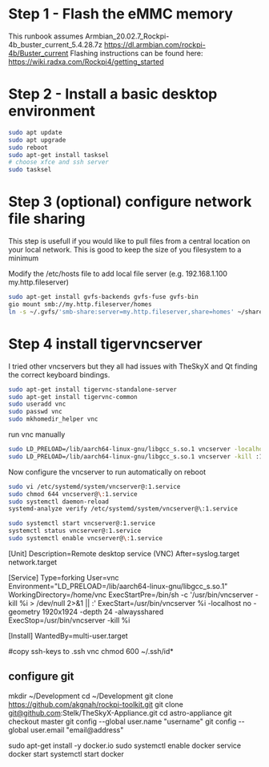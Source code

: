 # Step 1 - Flash the eMMC memory
This runbook assumes Armbian_20.02.7_Rockpi-4b_buster_current_5.4.28.7z
https://dl.armbian.com/rockpi-4b/Buster_current
Flashing instructions can be found here: https://wiki.radxa.com/Rockpi4/getting_started 


# Step 2 - Install a basic desktop environment
````bash
sudo apt update
sudo apt upgrade
sudo reboot
sudo apt-get install tasksel
# choose xfce and ssh server
sudo tasksel 
````

# Step 3 (optional) configure network file sharing 
This step is usefull if you would like to pull files from a central location on your local network.  This is good to keep the size of you filesystem to a minimum

Modify the /etc/hosts file to add local file server (e.g. 192.168.1.100 my.http.fileserver)
````bash
sudo apt-get install gvfs-backends gvfs-fuse gvfs-bin
gio mount smb://my.http.fileserver/homes
ln -s ~/.gvfs/'smb-share:server=my.http.fileserver,share=homes' ~/share
````

# Step 4 install tigervncserver
I tried other vncservers but they all had issues with TheSkyX and Qt finding the correct keyboard bindings.  
````bash
sudo apt-get install tigervnc-standalone-server
sudo apt-get install tigervnc-common
sudo useradd vnc
sudo passwd vnc
sudo mkhomedir_helper vnc
````
run vnc manually
````bash
sudo LD_PRELOAD=/lib/aarch64-linux-gnu/libgcc_s.so.1 vncserver -localhost no -depth 24 -geometry 1920x1024 :1 
sudo LD_PRELOAD=/lib/aarch64-linux-gnu/libgcc_s.so.1 vncserver -kill :1 
````
Now configure the vncserver to run automatically on reboot
````bash
sudo vi /etc/systemd/system/vncserver@:1.service
sudo chmod 644 vncserver@\:1.service
sudo systemctl daemon-reload
systemd-analyze verify /etc/systemd/system/vncserver@\:1.service

sudo systemctl start vncserver@:1.service
systemctl status vncserver@:1.service
sudo systemctl enable vncserver@\:1.service
````

[Unit]
Description=Remote desktop service (VNC)
After=syslog.target network.target

[Service]
Type=forking
User=vnc
Environment="LD_PRELOAD=/lib/aarch64-linux-gnu/libgcc_s.so.1"
WorkingDirectory=/home/vnc
ExecStartPre=/bin/sh -c '/usr/bin/vncserver -kill %i > /dev/null 2>&1 || :'
ExecStart=/usr/bin/vncserver %i -localhost no -geometry 1920x1924 -depth 24 -alwaysshared
ExecStop=/usr/bin/vncserver -kill %i

[Install]
WantedBy=multi-user.target



#copy ssh-keys to .ssh
vnc
chmod 600 ~/.ssh/id*

## configure git
mkdir ~/Development
cd ~/Development
git clone https://github.com/akgnah/rockpi-toolkit.git
git clone git@github.com:Stelk/TheSkyX-Appliance.git
cd astro-appliance
git checkout master
git config --global user.name "username"
git config --global user.email "email@address"


sudo apt-get install -y docker.io
sudo systemctl enable docker
service docker start
systemctl start docker

